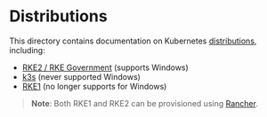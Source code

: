 # Distributions

This directory contains documentation on Kubernetes [distributions](../terminology.md#distributions), including:

- [RKE2 / RKE Government](./rke2.md) (supports Windows)
- [k3s](./k3s.md) (never supported Windows)
- [RKE1](./rke1.md) (no longer supports for Windows)

> **Note**: Both RKE1 and RKE2 can be provisioned using [Rancher](https://ranchermanager.docs.rancher.com/).
